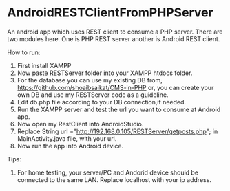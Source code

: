 # AndroidRESTClientFromPHPServer
An android app which uses REST client to consume a PHP server. There are two modules here. One is PHP REST server another is Android REST client.


How to run:
1. First install XAMPP
2. Now paste RESTServer folder into your XAMPP htdocs folder.
4. For the database you can use my existing DB from, https://github.com/shoaibsaikat/CMS-in-PHP or, you can create your own DB and use my RESTServer code as a guideline.
5. Edit db.php file according to your DB connection,if needed.
6. Run the XAMPP server and test the url you want to consume at Android app.
7. Now open my RestClient into AndroidStudio.
8. Replace String url ="http://192.168.0.105/RESTServer/getposts.php"; in MainActivity.java file, with your url.
9. Now run the app into Android device.

Tips:
1. For home testing, your server/PC and Andorid device should be connected to the same LAN. Replace localhost with your ip address.
